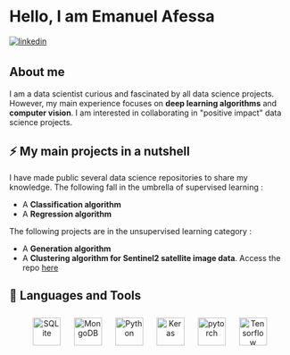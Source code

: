 

# Hello, I am Emanuel Afessa

<a href="https://linkedin.com/in/emanuelafessa/" target="_blank">
  <img src=https://img.shields.io/badge/linkedin-%231E77B5.svg?&style=for-the-badge&logo=linkedin&logoColor=white alt=linkedin style="margin-bottom: 5px;" />
</a>

## About me

I am a data scientist curious and fascinated by all data science projects. However, my main experience focuses on **deep learning algorithms** and **computer vision**.
I am interested in collaborating in "positive impact" data science projects.

## ⚡ My main projects in a nutshell

 I have made public several data science repositories to share my knowledge. The following fall in the umbrella of supervised learning : 
* A **Classification algorithm**
* A **Regression algorithm** 

The following projects are in the unsupervised learning category : 
* A **Generation algorithm**
* A **Clustering algorithm for Sentinel2 satellite image data**. Access the repo [here](https://github.com/EmanuelAfessa/Clustering_Satellite_Imagery)

## 🔧 Languages and Tools


<div align="center">  
<img style="margin: 10px" src="https://www.mysql.com/common/logos/logo-mysql-170x115.png" alt="SQLite" height="50" /> 
<img style="margin: 10px" src="https://profilinator.rishav.dev/skills-assets/mongodb-original-wordmark.svg" alt="MongoDB" height="50" />
<img style="margin: 10px" src="https://profilinator.rishav.dev/skills-assets/python-original.svg" alt="Python" height="50" />
<img style="margin: 10px" src="https://profilinator.rishav.dev/skills-assets/keras.png" alt="Keras" height="50" />  
<img style="margin: 10px" src="https://profilinator.rishav.dev/skills-assets/pytorch-icon.svg" alt="pytorch" height="50" />  
<img style="margin: 10px" src="https://upload.wikimedia.org/wikipedia/commons/thumb/2/2d/Tensorflow_logo.svg/langfr-440px-Tensorflow_logo.svg.png" alt="Tensorflow" height="50" />  

  
 
</div>



